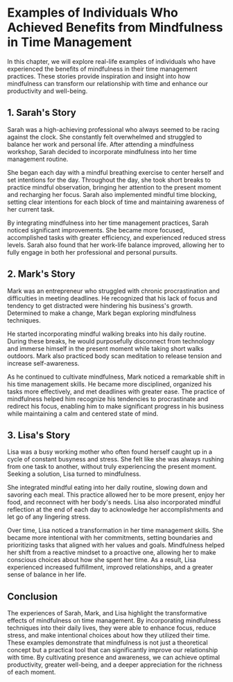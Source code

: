 Examples of Individuals Who Achieved Benefits from Mindfulness in Time Management
============================================================================================

In this chapter, we will explore real-life examples of individuals who have experienced the benefits of mindfulness in their time management practices. These stories provide inspiration and insight into how mindfulness can transform our relationship with time and enhance our productivity and well-being.

**1. Sarah's Story**
--------------------

Sarah was a high-achieving professional who always seemed to be racing against the clock. She constantly felt overwhelmed and struggled to balance her work and personal life. After attending a mindfulness workshop, Sarah decided to incorporate mindfulness into her time management routine.

She began each day with a mindful breathing exercise to center herself and set intentions for the day. Throughout the day, she took short breaks to practice mindful observation, bringing her attention to the present moment and recharging her focus. Sarah also implemented mindful time blocking, setting clear intentions for each block of time and maintaining awareness of her current task.

By integrating mindfulness into her time management practices, Sarah noticed significant improvements. She became more focused, accomplished tasks with greater efficiency, and experienced reduced stress levels. Sarah also found that her work-life balance improved, allowing her to fully engage in both her professional and personal pursuits.

**2. Mark's Story**
-------------------

Mark was an entrepreneur who struggled with chronic procrastination and difficulties in meeting deadlines. He recognized that his lack of focus and tendency to get distracted were hindering his business's growth. Determined to make a change, Mark began exploring mindfulness techniques.

He started incorporating mindful walking breaks into his daily routine. During these breaks, he would purposefully disconnect from technology and immerse himself in the present moment while taking short walks outdoors. Mark also practiced body scan meditation to release tension and increase self-awareness.

As he continued to cultivate mindfulness, Mark noticed a remarkable shift in his time management skills. He became more disciplined, organized his tasks more effectively, and met deadlines with greater ease. The practice of mindfulness helped him recognize his tendencies to procrastinate and redirect his focus, enabling him to make significant progress in his business while maintaining a calm and centered state of mind.

**3. Lisa's Story**
-------------------

Lisa was a busy working mother who often found herself caught up in a cycle of constant busyness and stress. She felt like she was always rushing from one task to another, without truly experiencing the present moment. Seeking a solution, Lisa turned to mindfulness.

She integrated mindful eating into her daily routine, slowing down and savoring each meal. This practice allowed her to be more present, enjoy her food, and reconnect with her body's needs. Lisa also incorporated mindful reflection at the end of each day to acknowledge her accomplishments and let go of any lingering stress.

Over time, Lisa noticed a transformation in her time management skills. She became more intentional with her commitments, setting boundaries and prioritizing tasks that aligned with her values and goals. Mindfulness helped her shift from a reactive mindset to a proactive one, allowing her to make conscious choices about how she spent her time. As a result, Lisa experienced increased fulfillment, improved relationships, and a greater sense of balance in her life.

**Conclusion**
--------------

The experiences of Sarah, Mark, and Lisa highlight the transformative effects of mindfulness on time management. By incorporating mindfulness techniques into their daily lives, they were able to enhance focus, reduce stress, and make intentional choices about how they utilized their time. These examples demonstrate that mindfulness is not just a theoretical concept but a practical tool that can significantly improve our relationship with time. By cultivating presence and awareness, we can achieve optimal productivity, greater well-being, and a deeper appreciation for the richness of each moment.
